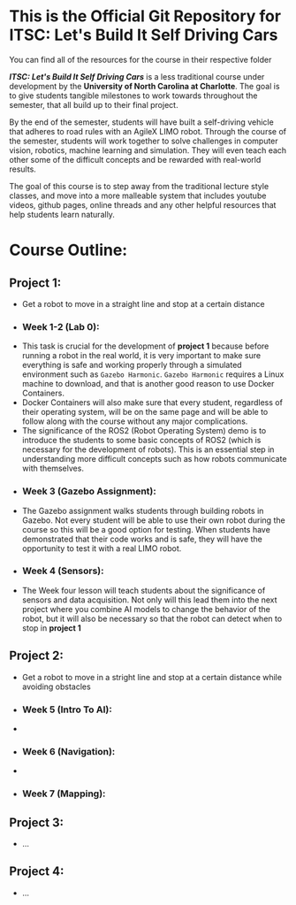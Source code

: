 # This is the Official Git Repository for ITSC: Let's Build It Self Driving Cars

You can find all of the resources for the course in their respective folder


***ITSC: Let's Build It Self Driving Cars*** is a less traditional course under development by the **University of North Carolina at Charlotte**. The goal is to give students tangible milestones to work towards throughout the semester, that all build up to their final project. 

By the end of the semester, students will have built a self-driving vehicle that adheres to road rules with an AgileX LIMO robot. Through the course of the semester, students will work together to solve challenges in computer vision, robotics, machine learning and simulation. They will even teach each other some of the difficult concepts and be rewarded with real-world results. 

The goal of this course is to step away from the traditional lecture style classes, and move into a more malleable system that includes youtube videos, github pages, online threads and any other helpful resources that help students learn naturally. 



# Course Outline:

## Project 1:
- Get a robot to move in a straight line and stop at a certain distance
- ### Week 1-2 (Lab 0):
- This task is crucial for the development of **project 1** because before running a robot in the real world, it is very important to make sure everything is safe and working properly through a simulated environment such as `Gazebo Harmonic`. `Gazebo Harmonic` requires a Linux machine to download, and that is another good reason to use Docker Containers. 
- Docker Containers will also make sure that every student, regardless of their operating system, will be on the same page and will be able to follow along with the course without any major complications. 
- The significance of the ROS2 (Robot Operating System) demo is to introduce the students to some basic concepts of ROS2 (which is necessary for the development of robots). This is an essential step in understanding more difficult concepts such as how robots communicate with themselves. 
- ### Week 3 (Gazebo Assignment):
- The Gazebo assignment walks students through building robots in Gazebo. Not every student will be able to use their own robot during the course so this will be a good option for testing. When students have demonstrated that their code works and is safe, they will have the opportunity to test it with a real LIMO robot. 
- ### Week 4 (Sensors):
- The Week four lesson will teach students about the significance of sensors and data acquisition. Not only will this lead them into the next project where you combine AI models to change the behavior of the robot, but it will also be necessary so that the robot can detect when to stop in **project 1**


## Project 2:
- Get a robot to move in a stright line and stop at a certain distance while avoiding obstacles
- ### Week 5 (Intro To AI):
- 
- ### Week 6 (Navigation):
- 
- ### Week 7 (Mapping):

## Project 3:
- ...


## Project 4:
- ...